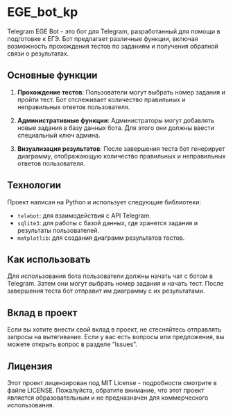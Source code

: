 # EGE_bot_kp
Telegram EGE Bot - это бот для Telegram, разработанный для помощи в подготовке к ЕГЭ. Бот предлагает различные функции, включая возможность прохождения тестов по заданиям и получения обратной связи о результатах.

## Основные функции

1. **Прохождение тестов**: Пользователи могут выбрать номер задания и пройти тест. Бот отслеживает количество правильных и неправильных ответов пользователя.

2. **Административные функции**: Администраторы могут добавлять новые задания в базу данных бота. Для этого они должны ввести специальный ключ админа.

3. **Визуализация результатов**: После завершения теста бот генерирует диаграмму, отображающую количество правильных и неправильных ответов пользователя.

## Технологии

Проект написан на Python и использует следующие библиотеки:

- `telebot`: для взаимодействия с API Telegram.
- `sqlite3`: для работы с базой данных, где хранятся задания и результаты пользователей.
- `matplotlib`: для создания диаграмм результатов тестов.

## Как использовать

Для использования бота пользователи должны начать чат с ботом в Telegram. Затем они могут выбрать номер задания и начать тест. После завершения теста бот отправит им диаграмму с их результатами.

## Вклад в проект

Если вы хотите внести свой вклад в проект, не стесняйтесь отправлять запросы на вытягивание. Если у вас есть вопросы или предложения, вы можете открыть вопрос в разделе “Issues”.

## Лицензия

Этот проект лицензирован под MIT License - подробности смотрите в файле LICENSE.
Пожалуйста, обратите внимание, что этот проект является образовательным и не предназначен для коммерческого использования.
